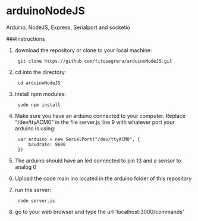 # arduinoNodeJS
Arduino, NodeJS, Express, Serialport and socketio

###Instructions

1. download the repository or clone to your local machine:

		git clone https://github.com/fitosegrera/arduinoNodeJS.git

2. cd into the directory:

		cd arduinoNodeJS

3. Install npm modules:

		sudo npm install

4. Make sure you have an arduino connected to your computer. Replace "/dev/ttyACM0" in the file server.js line 9 with whatever port your arduino is using:

		var arduino = new SerialPort("/dev/ttyACM0", {
    		baudrate: 9600
		})

5. The arduino should have an led connected to pin 13 and a sensor to analog 0

6. Upload the code main.ino located in the arduino folder of this repository

7. run the server:

		node server.js

8. go to your web browser and type the url 'localhost:3000/commands'